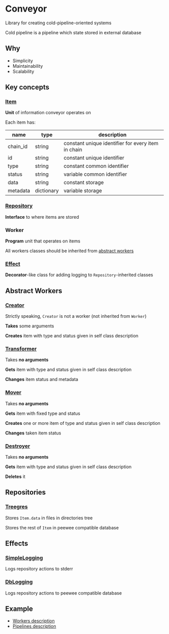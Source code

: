 # Conveyor

Library for creating cold-pipeline-oriented systems

Cold pipeline is a pipeline which state stored in external database



## Why

* Simplicity
* Maintainability
* Scalability



## Key concepts

### [Item](conveyor/core/Item.py)

**Unit** of information conveyor operates on

Each item has:

| name     | type       | description                                        |
| -------- | ---------- | ---------------------------------------------------|
| chain_id | string     | constant unique identifier for every item in chain |
| id       | string     | constant unique identifier                         |
| type     | string     | constant common identifier                         |
| status   | string     | variable common identifier                         |
| data     | string     | constant storage                                   |
| metadata | dictionary | variable storage                                   |

### [Repository](conveyor/core/Repository.py)

**Interface** to where items are stored

### Worker

**Program** unit that operates on items

All workers classes should be inherited from [abstract workers](#abstract-workers)

### [Effect](conveyor/core/Effect.py)

**Decorator**-like class for adding logging to `Repository`-inherited classes



## Abstract Workers

### [Creator](conveyor/core/Creator.py)

Strictly speaking, `Creator` is not a worker (not inherited from `Worker`)

**Takes** some arguments

**Creates** item with type and status given in self class description

### [Transformer](conveyor/workers/Transformer.py)

Takes **no arguments**

**Gets** item with type and status given in self class description

**Changes** item status and metadata

### [Mover](conveyor/workers/Mover.py)

Takes **no arguments**

**Gets** item with fixed type and status

**Creates** one or more item of type and status given in self class description

**Changes** taken item status

### [Destroyer](conveyor/workers/Destroyer.py)

Takes **no arguments**

**Gets** item with type and status given in self class description

**Deletes** it



## Repositories

### [Treegres](conveyor/repositories/Treegres)

Stores `Item.data` in files in directories tree

Stores the rest of `Item` in peewee compatible database



## Effects

### [SimpleLogging](conveyor/repository_effects/SimpleLogging)

Logs repository actions to stderr

### [DbLogging](conveyor/repository_effects/DbLogging)

Logs repository actions to peewee compatible database



## Example

* [Workers description](tests/example_workers.py)
* [Pipelines description](tests/test_pipeline.py)